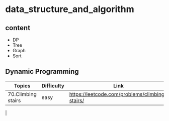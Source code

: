 # data_structure_and_algorithm

## content
* DP
* Tree
* Graph
* Sort


## Dynamic Programming
|  Topics   |  Difficulty  |  Link  |  C  |  C++  |  Python  |  
|  ------   |  ----------  |  ----  |  -  |  ---- |  ------  |
|  70.Climbing stairs | easy | https://leetcode.com/problems/climbing-stairs/ | [:heavy_check_mark:](https://github.com/hadleyhzy34/data_structure_and_algorithm/blob/master/dynamic%20programming/c/70_climbing_stairs.c)  | | | |
|  

